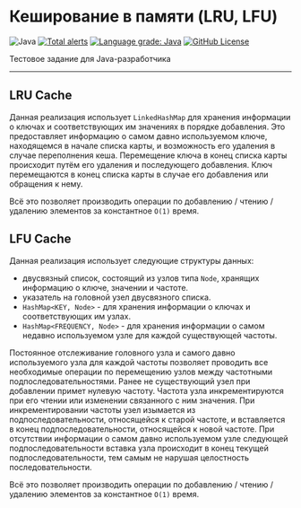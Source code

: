 # Кеширование в памяти (LRU, LFU)

![Java](https://img.shields.io/badge/java-1.8-blue)
[![Total alerts](https://img.shields.io/lgtm/alerts/g/Paprikar/lru-lfu-cache-test-task-java.svg?logo=lgtm&logoWidth=18)](https://lgtm.com/projects/g/Paprikar/lru-lfu-cache-test-task-java/alerts/)
[![Language grade: Java](https://img.shields.io/lgtm/grade/java/g/Paprikar/lru-lfu-cache-test-task-java.svg?logo=lgtm&logoWidth=18)](https://lgtm.com/projects/g/Paprikar/lru-lfu-cache-test-task-java/context:java)
[![GitHub License](https://img.shields.io/badge/license-MIT-green)](LICENSE)

Тестовое задание для Java-разработчика

---

## LRU Cache

Данная реализация использует `LinkedHashMap` для хранения информации о ключах 
и соответствующих им значениях в порядке добавления.
Это предоставляет информацию о самом давно используемом ключе, находящемся в начале списка карты, 
и возможность его удаления в случае переполнения кеша.
Перемещение ключа в конец списка карты происходит путём его удаления и последующего добавления.
Ключ перемещаются в конец списка карты в случае его добавления или обращения к нему.

Всё это позволяет производить операции по добавлению / чтению / удалению элементов за константное `O(1)` время.

## LFU Cache

Данная реализация использует следующие структуры данных:
 - двусвязный список, состоящий из узлов типа `Node`, хранящих информацию о ключе, значении и частоте.
 - указатель на головной узел двусвязного списка.
 - `HashMap<KEY, Node>` - для хранения информации о ключах и соответствующих им узлах.
 - `HashMap<FREQUENCY, Node>` - для хранения информации о самом недавно используемом узле 
 для каждой существующей частоты.

Постоянное отслеживание головного узла и самого давно используемого узла для каждой частоты 
позволяет проводить все необходимые операции по перемещению узлов между частотными подпоследовательностями.
Ранее не существующий узел при добавлении примет нулевую частоту.
Частота узла инкрементируются при его чтении или изменении связанного с ним значения.
При инкрементировании частоты узел изымается из подпоследовательности, относящейся к старой частоте,
и вставляется в конец подпоследовательности, относящейся к новой частоте.
При отсутствии информации о самом давно используемом узле следующей подпоследовательности
вставка узла происходит в конец текущей подпоследовательности, тем самым не нарушая целостность последовательности.

Всё это позволяет производить операции по добавлению / чтению / удалению элементов за константное `O(1)` время.
